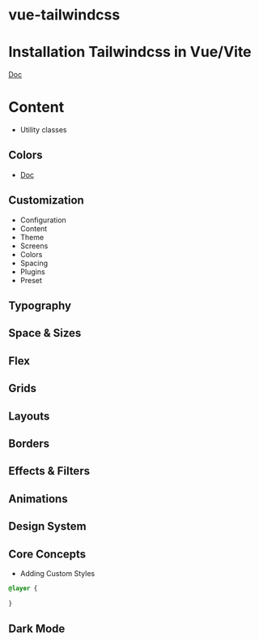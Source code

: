 # vue-tailwindcss



# Installation Tailwindcss in Vue/Vite
[Doc](https://tailwindcss.com/docs/guides/vite#vue)

# Content
 - Utility classes
## Colors
 - [Doc](https://tailwindcss.com/docs/customizing-colors)
## Customization
 - Configuration
 - Content
 - Theme
 - Screens
 - Colors
 - Spacing
 - Plugins
 - Preset

## Typography

## Space & Sizes

## Flex

## Grids

## Layouts

## Borders

## Effects & Filters

## Animations

## Design System

## Core Concepts
 - Adding Custom Styles
 ```css
 @layer {
  
 }
 ```
## Dark Mode